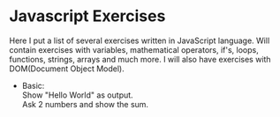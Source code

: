 # Javascript Exercises
Here I put a list of several exercises written in JavaScript language.
Will contain exercises with variables, mathematical operators, if's, loops, functions, strings, arrays and much more. I will also have exercises with DOM(Document Object Model).

- Basic:  
    Show "Hello World" as output.  
    Ask 2 numbers and show the sum.  
